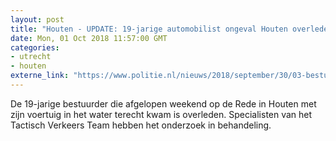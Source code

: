 ```yaml
---
layout: post
title: "Houten - UPDATE: 19-jarige automobilist ongeval Houten overleden"
date: Mon, 01 Oct 2018 11:57:00 GMT
categories: 
- utrecht 
- houten 
externe_link: "https://www.politie.nl/nieuws/2018/september/30/03-bestuurder-zwaar-gewond-bij-ongeval-na-achtervolging-houten.html"
---
```


De 19-jarige bestuurder die afgelopen weekend op de Rede in Houten met zijn voertuig in het water terecht kwam is overleden. Specialisten van het Tactisch Verkeers Team hebben het onderzoek in behandeling.
